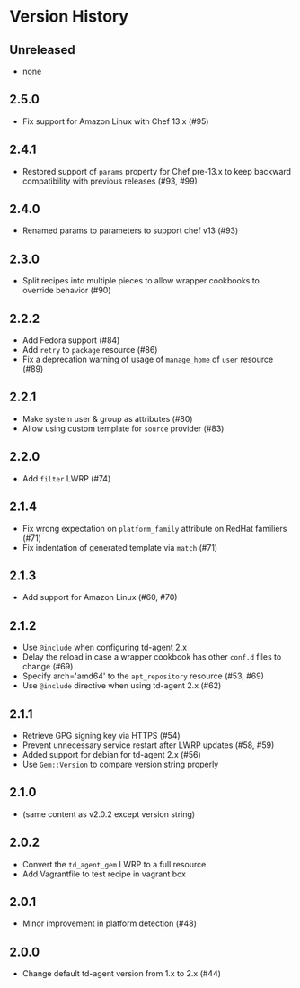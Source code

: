 # Version History

## Unreleased

* none

## 2.5.0

* Fix support for Amazon Linux with Chef 13.x (#95)

## 2.4.1

* Restored support of `params` property for Chef pre-13.x to keep backward compatibility with previous releases (#93, #99)

## 2.4.0

* Renamed params to parameters to support chef v13 (#93)

## 2.3.0

* Split recipes into multiple pieces to allow wrapper cookbooks to override behavior (#90)

## 2.2.2

* Add Fedora support (#84)
* Add `retry` to `package` resource (#86)
* Fix a deprecation warning of usage of `manage_home` of `user` resource (#89)

## 2.2.1 

* Make system user & group as attributes (#80)
* Allow using custom template for `source` provider (#83)

## 2.2.0

* Add `filter` LWRP (#74)

## 2.1.4

* Fix wrong expectation on `platform_family` attribute on RedHat familiers (#71)
* Fix indentation of generated template via `match` (#71)

## 2.1.3

* Add support for Amazon Linux (#60, #70)

## 2.1.2

* Use `@include` when configuring td-agent 2.x 
* Delay the reload in case a wrapper cookbook has other `conf.d` files to change (#69)
* Specify arch='amd64' to the `apt_repository` resource (#53, #69)
* Use `@include` directive when using td-agent 2.x (#62)

## 2.1.1

* Retrieve GPG signing key via HTTPS (#54)
* Prevent unnecessary service restart after LWRP updates (#58, #59)
* Added support for debian for td-agent 2.x (#56)
* Use `Gem::Version` to compare version string properly

## 2.1.0

* (same content as v2.0.2 except version string)

## 2.0.2

* Convert the `td_agent_gem` LWRP to a full resource
* Add Vagrantfile to test recipe in vagrant box

## 2.0.1

* Minor improvement in platform detection (#48)

## 2.0.0

* Change default td-agent version from 1.x to 2.x (#44)
